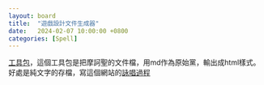 ```yaml
---
layout: board
title:  "遊戲設計文件生成器"
date:   2024-02-07 10:00:00 +0800
categories: [Spell]
---
```


[工具包](https://posetmage.com/GameDesign/Tool/)，這個工具包是把摩訶聖的文件檔，用md作為原始黨，輸出成html樣式。好處是純文字的存檔，寫這個網站的[詠唱過程](./2023-07-22.html)

